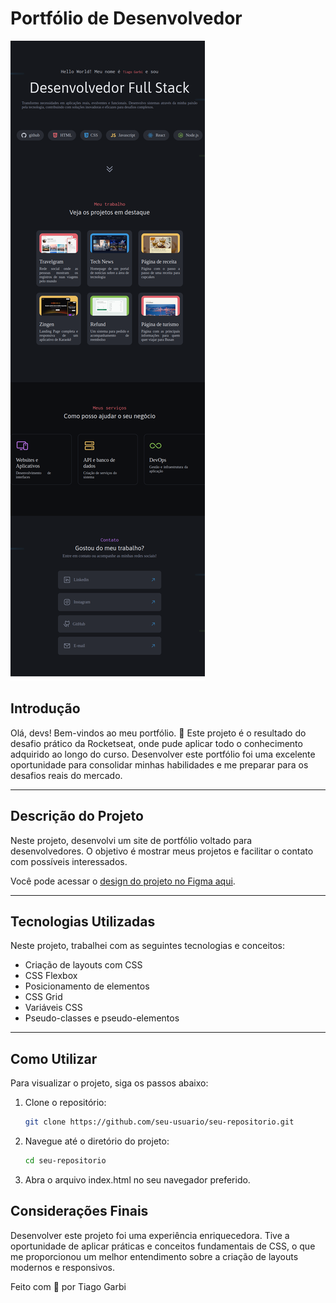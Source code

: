 # Portfólio de Desenvolvedor

![Portfolio](./assets/images/127.0.0.1_5500_portfolio_index.html.png)

## Introdução

Olá, devs! Bem-vindos ao meu portfólio. 🚀
Este projeto é o resultado do desafio prático da Rocketseat, onde pude aplicar todo o conhecimento adquirido ao longo do curso. Desenvolver este portfólio foi uma excelente oportunidade para consolidar minhas habilidades e me preparar para os desafios reais do mercado.

---

## Descrição do Projeto

Neste projeto, desenvolvi um site de portfólio voltado para desenvolvedores. O objetivo é mostrar meus projetos e facilitar o contato com possíveis interessados.

Você pode acessar o [design do projeto no Figma aqui](https://www.figma.com/community/file/1387080701963671866/portfolio-dev).

---

## Tecnologias Utilizadas

Neste projeto, trabalhei com as seguintes tecnologias e conceitos:

- Criação de layouts com CSS
- CSS Flexbox
- Posicionamento de elementos
- CSS Grid
- Variáveis CSS
- Pseudo-classes e pseudo-elementos

---

## Como Utilizar

Para visualizar o projeto, siga os passos abaixo:

1. Clone o repositório:
   ```bash
   git clone https://github.com/seu-usuario/seu-repositorio.git

2. Navegue até o diretório do projeto:

    ```bash
    cd seu-repositorio
    ```

3. Abra o arquivo index.html no seu navegador preferido.

## Considerações Finais

Desenvolver este projeto foi uma experiência enriquecedora. Tive a oportunidade de aplicar práticas e conceitos fundamentais de CSS, o que me proporcionou um melhor entendimento sobre a criação de layouts modernos e responsivos.

Feito com 💜 por Tiago Garbi
